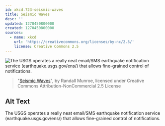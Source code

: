 ```yaml
---
id: xkcd.723-seismic-waves
title: Seismic Waves
desc: ''
updated: 1270450800000
created: 1270450800000
sources:
  - name: xkcd
    url: 'https://creativecommons.org/licenses/by-nc/2.5/'
    license: Creative Commons 2.5
---
```

![The USGS operates a really neat email/SMS earthquake notification service (earthquake.usgs.gov/ens/) that allows fine-grained control of notifications.](https://imgs.xkcd.com/comics/seismic_waves.png)
> "[Seismic Waves](https://xkcd.com/723/)", by Randall Munroe, licensed under Creative Commons Attribution-NonCommercial 2.5 License

## Alt Text
The USGS operates a really neat email/SMS earthquake notification service (earthquake.usgs.gov/ens/) that allows fine-grained control of notifications.
